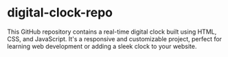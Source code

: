 # digital-clock-repo
This GitHub repository contains a real-time digital clock built using HTML, CSS, and JavaScript. It's a responsive and customizable project, perfect for learning web development or adding a sleek clock to your website.

